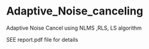 # Adaptive_Noise_canceling
Adaptive Noise Cancel using NLMS ,RLS, LS algorithm

SEE report.pdf file for details
